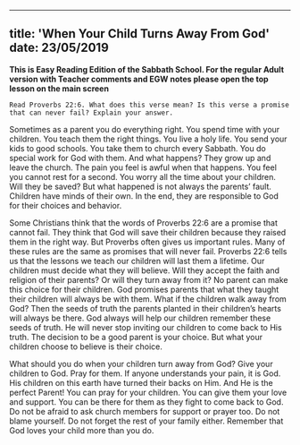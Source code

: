 ---
title: 'When Your Child Turns Away From God'
date: 23/05/2019
--

**This is Easy Reading Edition of the Sabbath School. For the regular Adult version with Teacher comments and EGW notes please open the top lesson on the main screen**

`Read Proverbs 22:6. What does this verse mean? Is this verse a promise that can never fail? Explain your answer.`

Sometimes as a parent you do everything right. You spend time with your children. You teach them the right things. You live a holy life. You send your kids to good schools. You take them to church every Sabbath. You do special work for God with them. And what happens? They grow up and leave the church. The pain you feel is awful when that happens. You feel you cannot rest for a second. You worry all the time about your children. Will they be saved? But what happened is not always the parents’ fault. Children have minds of their own. In the end, they are responsible to God for their choices and behavior.

Some Christians think that the words of Proverbs 22:6 are a promise that cannot fail. They think that God will save their children because they raised them in the right way. But Proverbs often gives us important rules. Many of these rules are the same as promises that will never fail. Proverbs 22:6 tells us that the lessons we teach our children will last them a lifetime. Our children must decide what they will believe. Will they accept the faith and religion of their parents? Or will they turn away from it? No parent can make this choice for their children. God promises parents that what they taught their children will always be with them. What if the children walk away from God? Then the seeds of truth the parents planted in their children’s hearts will always be there. God always will help our children remember these seeds of truth. He will never stop inviting our children to come back to His truth. The decision to be a good parent is your choice. But what your children choose to believe is their choice. 

What should you do when your children turn away from God? Give your children to God. Pray for them. If anyone understands your pain, it is God. His children on this earth have turned their backs on Him. And He is the perfect Parent! You can pray for your children. You can give them your love and support. You can be there for them as they fight to come back to God. Do not be afraid to ask church members for support or prayer too. Do not blame yourself. Do not forget the rest of your family either. Remember that God loves your child more than you do. 